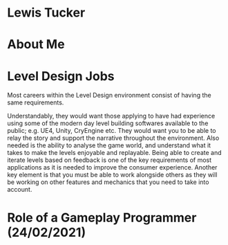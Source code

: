 # Lewis Tucker

# About Me



# Level Design Jobs

Most careers within the Level Design environment consist of having the same requirements.

Understandably, they would want those applying to have had experience using some of the modern day level building softwares available to the public; e.g. UE4, Unity, CryEngine etc.
They would want you to be able to relay the story and support the narrative throughout the environment.
Also needed is the ability to analyse the game world, and understand what it takes to make the levels enjoyable and replayable.
Being able to create and iterate levels based on feedback is one of the key requirements of most applications as it is needed to improve the consumer experience.
Another key element is that you must be able to work alongside others as they will be working on other features and mechanics that you need to take into account.


# Role of a Gameplay Programmer (24/02/2021)
